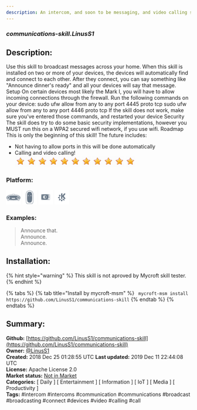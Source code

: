 ```yaml
---
description: An intercom, and soon to be messaging, and video calling skill for Mycroft!
---
```


### _communications-skill.LinusS1_  
## Description:  
Use this skill to broadcast messages across your home.
When this skill is installed on two or more of your devices, the devices will automatically find and connect to each other.
After they connect, you can say something like "Announce dinner's ready" and all your devices will say that message.
Setup
On certain devices most likely the Mark I, you will have to allow incoming connections through the firewall. Run the following commands on your device:
sudo ufw allow from any to any port 4445 proto tcp
sudo ufw allow from any to any port 4446 proto tcp
If the skill does not work, make sure you've entered those commands, and restarted your device
Security
The skill does try to do some basic security implementations, however you MUST run this on a WPA2 secured wifi network, if you use wifi.
Roadmap
This is only the beginning of this skill!
The future includes:
- Not having to allow ports in this will be done automatically
- Calling and video calling!  
![](../.gitbook/assets/star.png)![](../.gitbook/assets/star.png)![](../.gitbook/assets/star.png)![](../.gitbook/assets/star.png)![](../.gitbook/assets/star.png)![](../.gitbook/assets/star.png)![](../.gitbook/assets/star.png)![](../.gitbook/assets/star.png)![](../.gitbook/assets/star.png)![](../.gitbook/assets/star.png)![](../.gitbook/assets/star.png)  
  
### Platform:  
 ![Mark I](../.gitbook/assets/mark-1-icon.png)  ![Mark II](../.gitbook/assets/mark-2-icon.png)  ![Picroft](../.gitbook/assets/picroft-icon.png)  ![plasmoid](../.gitbook/assets/kde.png)   
### Examples:  
> Announce that.  
> Announce.  
> Announce.  
  
## Installation:  
{% hint style="warning" %}
This skill is not aproved by Mycroft skill tester.
{% endhint %}
    
{% tabs %}
{% tab title="Install by mycroft-msm" %}
``` mycroft-msm install https://github.com/LinusS1/communications-skill```
{% endtab %}
  {% endtabs %}
    
## Summary:  
**Github:** [https://github.com/LinusS1/communications-skill](https://github.com/LinusS1/communications-skill)  
**Owner:** [@LinusS1](https://github.com/LinusS1)  
**Created:** 2018 Dec 25 01:28:55 UTC  **Last updated:** 2019 Dec 11 22:44:08 UTC  
**License:** Apache License 2.0  
**Market status:** [Not in Market](https://market.mycroft.ai/skill/)  
**Categories:** [ Daily ] [ Entertainment ] [ Information ] [ IoT ] [ Media ] [ Productivity ]   
**Tags:** \#intercom \#intercoms \#communication \#communications \#broadcast \#broadcasting \#connect \#devices \#video \#calling \#call   

